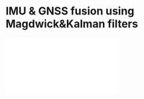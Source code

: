 # IMU & GNSS fusion using Magdwick&Kalman filters

![MY BE THESIS](310041_PawełDąbrowski_praca_inż.pdf)
 
